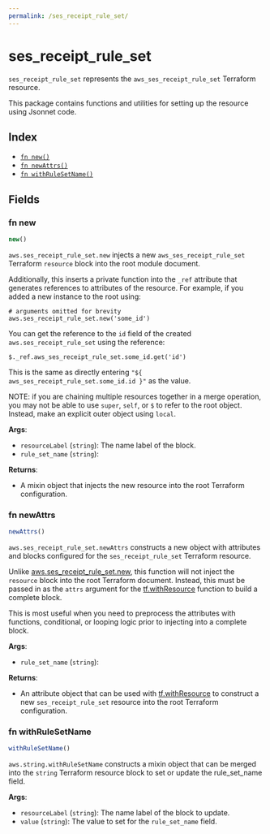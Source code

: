```yaml
---
permalink: /ses_receipt_rule_set/
---
```


# ses_receipt_rule_set

`ses_receipt_rule_set` represents the `aws_ses_receipt_rule_set` Terraform resource.



This package contains functions and utilities for setting up the resource using Jsonnet code.


## Index

* [`fn new()`](#fn-new)
* [`fn newAttrs()`](#fn-newattrs)
* [`fn withRuleSetName()`](#fn-withrulesetname)

## Fields

### fn new

```ts
new()
```


`aws.ses_receipt_rule_set.new` injects a new `aws_ses_receipt_rule_set` Terraform `resource`
block into the root module document.

Additionally, this inserts a private function into the `_ref` attribute that generates references to attributes of the
resource. For example, if you added a new instance to the root using:

    # arguments omitted for brevity
    aws.ses_receipt_rule_set.new('some_id')

You can get the reference to the `id` field of the created `aws.ses_receipt_rule_set` using the reference:

    $._ref.aws_ses_receipt_rule_set.some_id.get('id')

This is the same as directly entering `"${ aws_ses_receipt_rule_set.some_id.id }"` as the value.

NOTE: if you are chaining multiple resources together in a merge operation, you may not be able to use `super`, `self`,
or `$` to refer to the root object. Instead, make an explicit outer object using `local`.

**Args**:
  - `resourceLabel` (`string`): The name label of the block.
  - `rule_set_name` (`string`): 

**Returns**:
- A mixin object that injects the new resource into the root Terraform configuration.


### fn newAttrs

```ts
newAttrs()
```


`aws.ses_receipt_rule_set.newAttrs` constructs a new object with attributes and blocks configured for the `ses_receipt_rule_set`
Terraform resource.

Unlike [aws.ses_receipt_rule_set.new](#fn-new), this function will not inject the `resource`
block into the root Terraform document. Instead, this must be passed in as the `attrs` argument for the
[tf.withResource](https://github.com/tf-libsonnet/core/tree/main/docs#fn-withresource) function to build a complete block.

This is most useful when you need to preprocess the attributes with functions, conditional, or looping logic prior to
injecting into a complete block.

**Args**:
  - `rule_set_name` (`string`): 

**Returns**:
  - An attribute object that can be used with [tf.withResource](https://github.com/tf-libsonnet/core/tree/main/docs#fn-withresource) to construct a new `ses_receipt_rule_set` resource into the root Terraform configuration.


### fn withRuleSetName

```ts
withRuleSetName()
```

`aws.string.withRuleSetName` constructs a mixin object that can be merged into the `string`
Terraform resource block to set or update the rule_set_name field.



**Args**:
  - `resourceLabel` (`string`): The name label of the block to update.
  - `value` (`string`): The value to set for the `rule_set_name` field.
